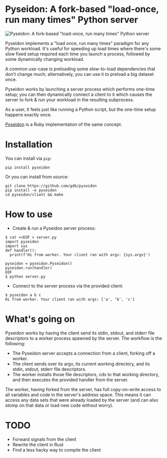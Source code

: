 # Pyseidon: A fork-based "load-once, run many times" Python server

![Pyseidon: A fork-based "load-once, run many times" Python server](https://i.imgur.com/DwC22BK.png)

Pyseidon implements a "load once, run many times" paradigm for any
Python workload. It's useful for speeding up load times where there's
some slow fixed setup required each time you launch a process,
followed by some dynamically changing workload.

A common use-case is preloading some slow-to-load dependencies that
don't change much; alternatively, you can use it to preload a big
dataset once.

Pyseidon works by launching a server process which performs one-time
setup; you can then dynamically connect a client to it which causes
the server to fork & run your workload in the resulting subprocess.

As a user, it feels just like running a Python script, but the
one-time setup happens exactly once.

[Poseidon](https://github.com/stripe-ctf/poseidon) is a Ruby
implementation of the same concept.

# Installation

You can install via `pip`:

```
pip install pyseidon
```

Or you can install from source:

```
git clone https://github.com/gdb/pyseidon
pip install -e pyseidon
cd pyseidon/client && make
```

# How to use

- Create & run a Pyseidon server process:

```shell
$ cat <<EOF > server.py
import pyseidon
import sys
def handler():
  print(f'Hi from worker. Your client ran with args: {sys.argv}')

pyseidon = pyseidon.Pyseidon()
pyseidon.run(handler)
EOF
$ python server.py
```

- Connect to the server process via the provided client:

```shell
$ pyseidon a b c
Hi from worker. Your client ran with args: ['a', 'b', 'c']
```

# What's going on

Pyseidon works by having the client send its stdin, stdout, and stderr
file descriptors to a worker process spawned by the server. The
workflow is the following:

- The Pyseidon server accepts a connection from a client, forking off
  a worker.
- The client sends over its argv, its current working directory, and
  its stdin, stdout, stderr file descriptors.
- The worker installs those file descriptors, cds to that working
  directory, and then executes the provided handler from the server.

The worker, having forked from the server, has full copy-on-write
access to all variables and code in the server's address space. This
means it can access any data sets that were already loaded by the
server (and can also stomp on that data or load new code without
worry).

# TODO

- Forward signals from the client
- Rewrite the client in Rust
- Find a less hacky way to compile the client
